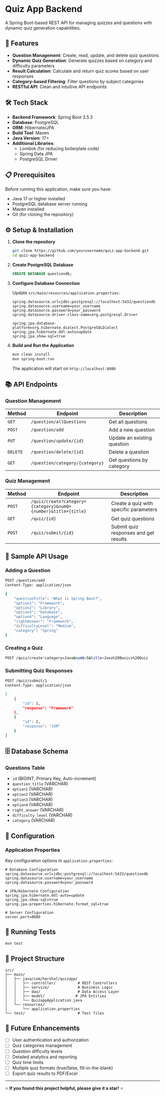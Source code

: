 # Quiz App Backend

A Spring Boot-based REST API for managing quizzes and questions with dynamic quiz generation capabilities.

## 🚀 Features

- **Question Management**: Create, read, update, and delete quiz questions
- **Dynamic Quiz Generation**: Generate quizzes based on category and difficulty parameters
- **Result Calculation**: Calculate and return quiz scores based on user responses
- **Category-based Filtering**: Filter questions by subject categories
- **RESTful API**: Clean and intuitive API endpoints

## 🛠️ Tech Stack

- **Backend Framework**: Spring Boot 3.5.3
- **Database**: PostgreSQL
- **ORM**: Hibernate/JPA
- **Build Tool**: Maven
- **Java Version**: 17+
- **Additional Libraries**: 
  - Lombok (for reducing boilerplate code)
  - Spring Data JPA
  - PostgreSQL Driver

## 📋 Prerequisites

Before running this application, make sure you have:

- Java 17 or higher installed
- PostgreSQL database server running
- Maven installed
- Git (for cloning the repository)

## ⚙️ Setup & Installation

1. **Clone the repository**
   ```bash
   git clone https://github.com/yourusername/quiz-app-backend.git
   cd quiz-app-backend
   ```

2. **Create PostgreSQL Database**
   ```sql
   CREATE DATABASE questiondb;
   ```

3. **Configure Database Connection**
   
   Update `src/main/resources/application.properties`:
   ```properties
   spring.datasource.url=jdbc:postgresql://localhost:5432/questiondb
   spring.datasource.username=your_username
   spring.datasource.password=your_password
   spring.datasource.driver-class-name=org.postgresql.Driver
   
   spring.jpa.database-platform=org.hibernate.dialect.PostgreSQLDialect
   spring.jpa.hibernate.ddl-auto=update
   spring.jpa.show-sql=true
   ```

4. **Build and Run the Application**
   ```bash
   mvn clean install
   mvn spring-boot:run
   ```

   The application will start on `http://localhost:8080`

## 📚 API Endpoints

### Question Management

| Method | Endpoint | Description |
|--------|----------|-------------|
| `GET` | `/question/allQuestions` | Get all questions |
| `POST` | `/question/add` | Add a new question |
| `PUT` | `/question/update/{id}` | Update an existing question |
| `DELETE` | `/question/delete/{id}` | Delete a question |
| `GET` | `/question/category/{category}` | Get questions by category |

### Quiz Management

| Method | Endpoint | Description |
|--------|----------|-------------|
| `POST` | `/quiz/create?category={category}&numQ={number}&title={title}` | Create a quiz with specific parameters |
| `GET` | `/quiz/{id}` | Get quiz questions |
| `POST` | `/quiz/submit/{id}` | Submit quiz responses and get results |

## 📝 Sample API Usage

### Adding a Question
```bash
POST /question/add
Content-Type: application/json

{
    "questionTitle": "What is Spring Boot?",
    "option1": "Framework",
    "option2": "Library",
    "option3": "Database",
    "option4": "Language",
    "rightAnswer": "Framework",
    "difficultyLevel": "Medium",
    "category": "Spring"
}
```

### Creating a Quiz
```bash
POST /quiz/create?category=Java&numQ=5&title=Java%20Basics%20Quiz
```

### Submitting Quiz Responses
```bash
POST /quiz/submit/1
Content-Type: application/json

[
    {
        "id": 1,
        "response": "Framework"
    },
    {
        "id": 2,
        "response": "JVM"
    }
]
```

## 🗄️ Database Schema

### Questions Table
- `id` (BIGINT, Primary Key, Auto-increment)
- `question_title` (VARCHAR)
- `option1` (VARCHAR)
- `option2` (VARCHAR)
- `option3` (VARCHAR)
- `option4` (VARCHAR)
- `right_answer` (VARCHAR)
- `difficulty_level` (VARCHAR)
- `category` (VARCHAR)

## 🔧 Configuration

### Application Properties
Key configuration options in `application.properties`:

```properties
# Database Configuration
spring.datasource.url=jdbc:postgresql://localhost:5432/questiondb
spring.datasource.username=your_username
spring.datasource.password=your_password

# JPA/Hibernate Configuration
spring.jpa.hibernate.ddl-auto=update
spring.jpa.show-sql=true
spring.jpa.properties.hibernate.format_sql=true

# Server Configuration
server.port=8080
```

## 🚦 Running Tests

```bash
mvn test
```

## 📁 Project Structure

```
src/
├── main/
│   ├── java/com/harshal/quizapp/
│   │   ├── controller/          # REST Controllers
│   │   ├── service/             # Business Logic
│   │   ├── dao/                 # Data Access Layer
│   │   ├── model/              # JPA Entities
│   │   └── QuizappApplication.java
│   └── resources/
│       └── application.properties
└── test/                        # Test files
```



## 🔮 Future Enhancements

- [ ] User authentication and authorization
- [ ] Quiz categories management
- [ ] Question difficulty levels
- [ ] Detailed analytics and reporting
- [ ] Quiz time limits
- [ ] Multiple quiz formats (true/false, fill-in-the-blank)
- [ ] Export quiz results to PDF/Excel

---

⭐ **If you found this project helpful, please give it a star!** ⭐

